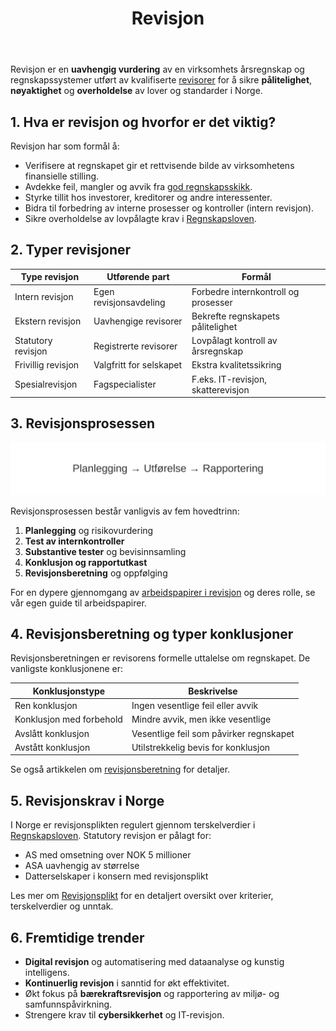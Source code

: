 ﻿---
title: "Revisjon"
seoTitle: "Revisjon"
description: "Revisjon er en uavhengig vurdering av årsregnskapet og tilhørende systemer for å bekrefte pålitelighet og etterlevelse av lover og standarder."
summary: "Formål, typer revisjon, prosess og vanlige konklusjoner i revisjonsberetningen."
---

Revisjon er en **uavhengig vurdering** av en virksomhets årsregnskap og regnskapssystemer utført av kvalifiserte [revisorer](/blogs/regnskap/revisor "Revisor") for å sikre **pålitelighet**, **nøyaktighet** og **overholdelse** av lover og standarder i Norge.

## 1. Hva er revisjon og hvorfor er det viktig?

Revisjon har som formål å:

* Verifisere at regnskapet gir et rettvisende bilde av virksomhetens finansielle stilling.
* Avdekke feil, mangler og avvik fra [god regnskapsskikk](/blogs/regnskap/god-regnskapsskikk "God Regnskapsskikk - Prinsipper, Standarder og Beste Praksis i Norge").
* Styrke tillit hos investorer, kreditorer og andre interessenter.
* Bidra til forbedring av interne prosesser og kontroller (intern revisjon).
* Sikre overholdelse av lovpålagte krav i [Regnskapsloven](/blogs/regnskap/hva-er-regnskapsloven "Hva er Regnskapsloven? En Komplett Guide til Norske Regnskapslover og Forskrifter").

## 2. Typer revisjoner

| Type revisjon           | Utførende part            | Formål                           |
|-------------------------|---------------------------|----------------------------------|
| Intern revisjon         | Egen revisjonsavdeling    | Forbedre internkontroll og prosesser |
| Ekstern revisjon        | Uavhengige revisorer      | Bekrefte regnskapets pålitelighet |
| Statutory revisjon      | Registrerte revisorer     | Lovpålagt kontroll av årsregnskap |
| Frivillig revisjon      | Valgfritt for selskapet   | Ekstra kvalitetssikring         |
| Spesialrevisjon         | Fagspecialister           | F.eks. IT-revisjon, skatterevisjon |

## 3. Revisjonsprosessen

![Revisjonsprosessen](revisjon-prosess.svg)

Revisjonsprosessen består vanligvis av fem hovedtrinn:

1. **Planlegging** og risikovurdering
2. **Test av internkontroller**
3. **Substantive tester** og bevisinnsamling
4. **Konklusjon og rapportutkast**
5. **Revisjonsberetning** og oppfølging

For en dypere gjennomgang av [arbeidspapirer i revisjon](/blogs/regnskap/hva-er-arbeidspapirer-revisjon "Arbeidspapirer i revisjon") og deres rolle, se vår egen guide til arbeidspapirer.

## 4. Revisjonsberetning og typer konklusjoner

Revisjonsberetningen er revisorens formelle uttalelse om regnskapet. De vanligste konklusjonene er:

| Konklusjonstype         | Beskrivelse                            |
|-------------------------|----------------------------------------|
| Ren konklusjon          | Ingen vesentlige feil eller avvik      |
| Konklusjon med forbehold| Mindre avvik, men ikke vesentlige      |
| Avslått konklusjon      | Vesentlige feil som påvirker regnskapet |
| Avstått konklusjon      | Utilstrekkelig bevis for konklusjon    |

Se også artikkelen om [revisjonsberetning](/blogs/regnskap/hva-er-revisjonsberetning "Hva er Revisjonsberetning?") for detaljer.

## 5. Revisjonskrav i Norge

I Norge er revisjonsplikten regulert gjennom terskelverdier i [Regnskapsloven](/blogs/regnskap/hva-er-regnskapsloven "Hva er Regnskapsloven? En Komplett Guide til Norske Regnskapslover og Forskrifter"). Statutory revisjon er pålagt for:

* AS med omsetning over NOK 5 millioner
* ASA uavhengig av størrelse
* Datterselskaper i konsern med revisjonsplikt

Les mer om [Revisjonsplikt](/blogs/regnskap/revisjonsplikt "Revisjonsplikt") for en detaljert oversikt over kriterier, terskelverdier og unntak.

## 6. Fremtidige trender

* **Digital revisjon** og automatisering med dataanalyse og kunstig intelligens.
* **Kontinuerlig revisjon** i sanntid for økt effektivitet.
* Økt fokus på **bærekraftsrevisjon** og rapportering av miljø- og samfunnspåvirkning.
* Strengere krav til **cybersikkerhet** og IT-revisjon.










